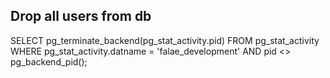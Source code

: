 ## Drop all users from db
SELECT pg_terminate_backend(pg_stat_activity.pid)
FROM pg_stat_activity
WHERE pg_stat_activity.datname = 'falae_development'
  AND pid <> pg_backend_pid();
